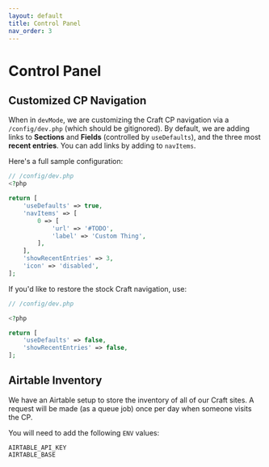 ```yaml
---
layout: default
title: Control Panel
nav_order: 3
---
```


# Control Panel

## Customized CP Navigation

When in `devMode`, we are customizing the Craft CP navigation via a `/config/dev.php` (which should be gitignored). By default, we are adding links to **Sections** and **Fields** (controlled by `useDefaults`), and the three most **recent entries**. You can add links by adding to `navItems`.

Here's a full sample configuration:

```php
// /config/dev.php
<?php

return [
    'useDefaults' => true,
    'navItems' => [
        0 => [
            'url' => '#TODO',
            'label' => 'Custom Thing',
        ],
    ],
    'showRecentEntries' => 3,
    'icon' => 'disabled',
];
```

If you'd like to restore the stock Craft navigation, use:

```php
// /config/dev.php

<?php

return [
    'useDefaults' => false,
    'showRecentEntries' => false,
];
```

## Airtable Inventory

We have an Airtable setup to store the inventory of all of our Craft sites. A request will be made (as a queue job) once per day when someone visits the CP.

You will need to add the following `ENV` values:

```
AIRTABLE_API_KEY
AIRTABLE_BASE
```
